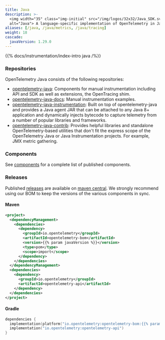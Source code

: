 ```yaml
---
title: Java
description: >-
  <img width="35" class="img-initial" src="/img/logos/32x32/Java_SDK.svg"
  alt="Java"> A language-specific implementation of OpenTelemetry in Java.
aliases: [/java, /java/metrics, /java/tracing]
weight: 18
cascade:
  javaVersion: 1.29.0
---
```


{{% docs/instrumentation/index-intro java /%}}

### Repositories

OpenTelemetry Java consists of the following repositories:

- [opentelemetry-java](https://github.com/open-telemetry/opentelemetry-java):
  Components for manual instrumentation including API and SDK as well as
  extensions, the OpenTracing shim.
- [opentelemetry-java-docs][]: Manual instrumentation examples.
- [opentelemetry-java-instrumentation](https://github.com/open-telemetry/opentelemetry-java-instrumentation):
  Built on top of opentelemetry-java and provides a Java agent JAR that can be
  attached to any Java 8+ application and dynamically injects bytecode to
  capture telemetry from a number of popular libraries and frameworks.
- [opentelemetry-java-contrib](https://github.com/open-telemetry/opentelemetry-java-contrib):
  Provides helpful libraries and standalone OpenTelemetry-based utilities that
  don't fit the express scope of the OpenTelemetry Java or Java Instrumentation
  projects. For example, JMX metric gathering.

### Components

See [components] for a complete list of published components.

### Releases

Published [releases][] are available on [maven central][]. We strongly recommend
using our BOM to keep the versions of the various components in sync.

#### Maven

```xml
<project>
  <dependencyManagement>
    <dependencies>
      <dependency>
        <groupId>io.opentelemetry</groupId>
        <artifactId>opentelemetry-bom</artifactId>
        <version>{{% param javaVersion %}}</version>
        <type>pom</type>
        <scope>import</scope>
      </dependency>
    </dependencies>
  </dependencyManagement>
  <dependencies>
    <dependency>
      <groupId>io.opentelemetry</groupId>
      <artifactId>opentelemetry-api</artifactId>
    </dependency>
  </dependencies>
</project>
```

#### Gradle

```kotlin
dependencies {
  implementation(platform("io.opentelemetry:opentelemetry-bom:{{% param javaVersion %}}"))
  implementation("io.opentelemetry:opentelemetry-api")
}
```

[maven central]: https://mvnrepository.com/artifact/io.opentelemetry
[opentelemetry-java-docs]:
  https://github.com/open-telemetry/opentelemetry-java-docs#java-opentelemetry-examples
[releases]: https://github.com/open-telemetry/opentelemetry-java/releases
[components]: https://github.com/open-telemetry/opentelemetry-java#releases
